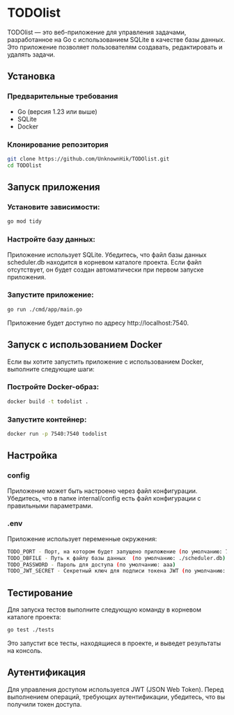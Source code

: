 # TODOlist

TODOlist — это веб-приложение для управления задачами, разработанное на Go с использованием SQLite в качестве базы данных. Это приложение позволяет пользователям создавать, редактировать и удалять задачи.

## Установка

### Предварительные требования

- Go (версия 1.23 или выше)
- SQLite
- Docker

### Клонирование репозитория

```bash
git clone https://github.com/UnknownHik/TODOlist.git
cd TODOlist
```

## Запуск приложения

### Установите зависимости:
```bash
go mod tidy
```

### Настройте базу данных:  
Приложение использует SQLite. 
Убедитесь, что файл базы данных scheduler.db находится в корневом каталоге проекта. 
Если файл отсутствует, он будет создан автоматически при первом запуске приложения.  

### Запустите приложение:  
```bash
go run ./cmd/app/main.go
```
Приложение будет доступно по адресу http://localhost:7540.

## Запуск с использованием Docker
Если вы хотите запустить приложение с использованием Docker, выполните следующие шаги:

### Постройте Docker-образ:
```bash
docker build -t todolist .
```

### Запустите контейнер:
```bash
docker run -p 7540:7540 todolist
```

## Настройка

### config
Приложение может быть настроено через файл конфигурации. 
Убедитесь, что в папке internal/config есть файл конфигурации с правильными параметрами.

### .env
Приложение использует переменные окружения:
```bash
TODO_PORT - Порт, на котором будет запущено приложение (по умолчанию: 7540)
TODO_DBFILE - Путь к файлу базы данных	(по умолчанию: ./scheduler.db)
TODO_PASSWORD - Пароль для доступа (по умолчанию: aaa)
TODO_JWT_SECRET - Секретный ключ для подписи токена JWT (по умолчанию: secret)
```

## Тестирование
Для запуска тестов выполните следующую команду в корневом каталоге проекта:
```bash
go test ./tests
```
Это запустит все тесты, находящиеся в проекте, и выведет результаты на консоль.

## Аутентификация
Для управления доступом используется JWT (JSON Web Token). 
Перед выполнением операций, требующих аутентификации, убедитесь, что вы получили токен доступа.
